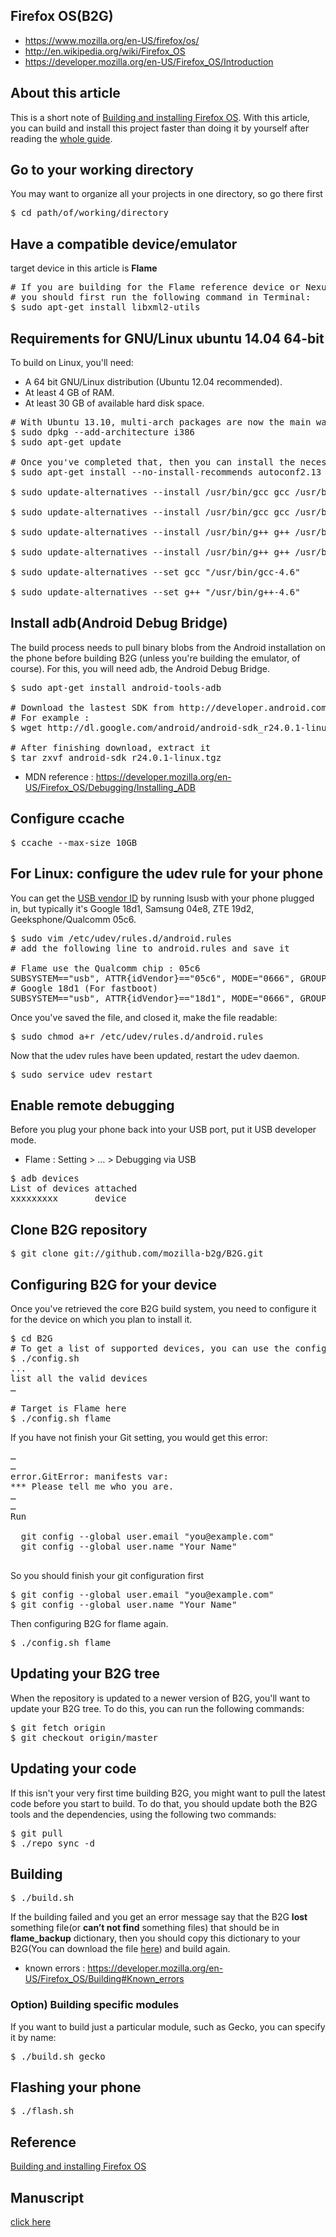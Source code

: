 ## Firefox OS(B2G)

- https://www.mozilla.org/en-US/firefox/os/
- http://en.wikipedia.org/wiki/Firefox_OS
- https://developer.mozilla.org/en-US/Firefox_OS/Introduction

## About this article
This is a short note of [Building and installing Firefox OS](#FxOS). With this article, you can build and install this project faster than doing it by yourself after reading the [whole guide](#FxOS).

<!--more-->

## Go to your working directory
You may want to organize all your projects in one directory, so go there first
<pre>
$ cd path/of/working/directory
</pre>


## Have a compatible device/emulator
target device in this article is **Flame**
<pre>
# If you are building for the Flame reference device or Nexus 5, 
# you should first run the following command in Terminal:
$ sudo apt-get install libxml2-utils
</pre>


## Requirements for GNU/Linux ubuntu 14.04 64-bit
To build on Linux, you'll need:

- A 64 bit GNU/Linux distribution (Ubuntu 12.04 recommended).
- At least 4 GB of RAM.
- At least 30 GB of available hard disk space.

<pre>
# With Ubuntu 13.10, multi-arch packages are now the main way to support multiple architectures (e.g. 32-bit on a 64-bit install).  You must tell your Ubuntu system that you want to support 32-bit packages as well:
$ sudo dpkg --add-architecture i386
$ sudo apt-get update

# Once you've completed that, then you can install the necessary packages:
$ sudo apt-get install --no-install-recommends autoconf2.13 bison bzip2 ccache curl flex gawk gcc g++ g++-multilib gcc-4.6 g++-4.6 g++-4.6-multilib git lib32ncurses5-dev lib32z1-dev zlib1g:amd64 zlib1g-dev:amd64 zlib1g:i386 zlib1g-dev:i386 libgl1-mesa-dev libx11-dev make zip libxml2-utils

$ sudo update-alternatives --install /usr/bin/gcc gcc /usr/bin/gcc-4.6 1

$ sudo update-alternatives --install /usr/bin/gcc gcc /usr/bin/gcc-4.8 2

$ sudo update-alternatives --install /usr/bin/g++ g++ /usr/bin/g++-4.6 1

$ sudo update-alternatives --install /usr/bin/g++ g++ /usr/bin/g++-4.8 2

$ sudo update-alternatives --set gcc "/usr/bin/gcc-4.6"

$ sudo update-alternatives --set g++ "/usr/bin/g++-4.6"
</pre>


## Install adb(Android Debug Bridge)
The build process needs to pull binary blobs from the Android installation on the phone before building B2G (unless you're building the emulator, of course).  For this, you will need adb, the Android Debug Bridge. 

<pre>
$ sudo apt-get install android-tools-adb

# Download the lastest SDK from http://developer.android.com/sdk/index.html
# For example :
$ wget http://dl.google.com/android/android-sdk_r24.0.1-linux.tgz

# After finishing download, extract it
$ tar zxvf android-sdk_r24.0.1-linux.tgz 
</pre>

- MDN reference : https://developer.mozilla.org/en-US/Firefox_OS/Debugging/Installing_ADB


## Configure ccache
<pre>
$ ccache --max-size 10GB
</pre>

## For Linux: configure the udev rule for your phone

You can get the <a target="_blank" href="https://developer.android.com/tools/device.html#VendorIds" title="USB vendor ID">USB vendor ID</a> by running lsusb with your phone plugged in, but typically it's Google 18d1, Samsung 04e8, ZTE 19d2, Geeksphone/Qualcomm 05c6.

<pre>
$ sudo vim /etc/udev/rules.d/android.rules
# add the following line to android.rules and save it

# Flame use the Qualcomm chip : 05c6
SUBSYSTEM=="usb", ATTR{idVendor}=="05c6", MODE="0666", GROUP="plugdev"
# Google 18d1 (For fastboot)
SUBSYSTEM=="usb", ATTR{idVendor}=="18d1", MODE="0666", GROUP="plugdev"
</pre>

Once you've saved the file, and closed it,  make the file readable:
<pre>
$ sudo chmod a+r /etc/udev/rules.d/android.rules
</pre>

Now that the udev rules have been updated, restart the udev daemon.
<pre>
$ sudo service udev restart
</pre>


## Enable remote debugging
Before you plug your phone back into your USB port, put it USB developer mode.

- Flame : Setting &gt; … &gt; Debugging via USB
<pre>
$ adb devices
List of devices attached
xxxxxxxxx       device
</pre>


## Clone B2G repository
<pre>
$ git clone git://github.com/mozilla-b2g/B2G.git
</pre>


## Configuring B2G for your device
Once you've retrieved the core B2G build system, you need to configure it for the device on which you plan to install it.
<pre>
$ cd B2G
# To get a list of supported devices, you can use the config.sh utility
$ ./config.sh
...
list all the valid devices
…

# Target is Flame here
$ ./config.sh flame
</pre>

If you have not finish your Git setting, you would get this error:
<pre>
…
…
error.GitError: manifests var:
*** Please tell me who you are.
…
…
Run

  git config --global user.email "you@example.com"
  git config --global user.name "Your Name"

</pre>

So you should finish your git configuration first
<pre>
$ git config --global user.email "you@example.com"
$ git config --global user.name "Your Name"
</pre>

Then configuring B2G for flame again.
<pre>
$ ./config.sh flame
</pre>


## Updating your B2G tree
When the repository is updated to a newer version of B2G, you'll want to update your B2G tree. To do this, you can run the following commands:
<pre>
$ git fetch origin
$ git checkout origin/master
</pre>


## Updating your code
If this isn't your very first time building B2G, you might want to pull the latest code before you start to build. To do that, you should update both the B2G tools and the dependencies, using the following two commands:
<pre>
$ git pull
$ ./repo sync -d
</pre>



## Building
<pre>
$ ./build.sh
</pre>

If the building failed and you get an error message say that the B2G **lost** something file(or **can’t not find** something files) that should be in **flame_backup** dictionary, then you should copy this dictionary to your B2G(You can download the file <a title="flame_backup" target="_blank" href="https://drive.google.com/file/d/0B5aImgic_wFaeXpNYTBaaDRXcWc/view?usp=sharing">here</a>) and build again.

- known errors : https://developer.mozilla.org/en-US/Firefox_OS/Building#Known_errors

### Option) Building specific modules
If you want to build just a particular module, such as Gecko, you can specify it by name:
<pre>
$ ./build.sh gecko
</pre>


## Flashing your phone
<pre>
$ ./flash.sh
</pre>


## Reference
<a name="FxOS" title="Simple Firefox build" target="_blank" href="https://developer.mozilla.org/en-US/Firefox_OS/Building_and_installing_Firefox_OS">Building and installing Firefox OS</a>


## Manuscript
<a title="Google Doc" target="_blank" href="https://docs.google.com/a/mozilla.com/document/d/1kVmGOLT1AAi0r1DV6z3yaC2BEBnjLD_-f9ZCAyPAEEo/edit?usp=sharing">click here</a>

